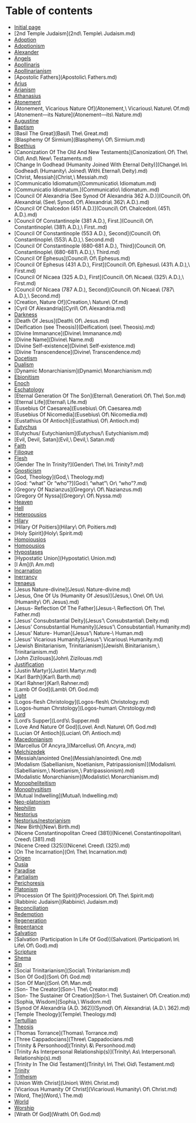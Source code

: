 # Table of contents
* [Initial page](README.md)
* [2nd Temple Judaism](2nd\ Temple\ Judaism.md)
* [Adoption](Adoption.md)
* [Adoptionism](Adoptionism.md)
* [Alexander](Alexander.md)
* [Angels](Angels.md)
* [Apollinaris](Apollinaris.md)
* [Apollinarianism](Apollinarianism.md)
* [Apostolic Fathers](Apostolic\ Fathers.md)
* [Arius](Arius.md)
* [Arianism](Arianism.md)
* [Athanasius](Athanasius.md)
* [Atonement](Atonement.md)
* [Atonement, Vicarious Nature Of](Atonement,\ Vicarious\ Nature\ Of.md)
* [Atonement—its Nature](Atonement—its\ Nature.md)
* [Augustine](Augustine.md)
* [Baptism](Baptism.md)
* [Basil The Great](Basil\ The\ Great.md)
* [Blasphemy Of Sirmium](Blasphemy\ Of\ Sirmium.md)
* [Boethius](Boethius.md)
* [Canonization Of The Old And New Testaments](Canonization\ Of\ The\ Old\ And\ New\ Testaments.md)
* [Change In Godhead (Humanity Joined With Eternal Deity)](Change\ In\ Godhead\ (Humanity\ Joined\ With\ Eternal\ Deity).md)
* [Christ, Messiah](Christ,\ Messiah.md)
* [Communicatio Idiomatum](Communicatio\ Idiomatum.md)
* [Communicatio Idiomatum.](Communicatio\ Idiomatum..md)
* [Council Of Alexandria (See Synod Of Alexandria 362 A.D.)](Council\ Of\ Alexandria\ (See\ Synod\ Of\ Alexandria\ 362\ A.D.).md)
* [Council Of Chalcedon (451 A.D.)](Council\ Of\ Chalcedon\ (451\ A.D.).md)
* [Council Of Constantinople (381 A.D.), First.](Council\ Of\ Constantinople\ (381\ A.D.),\ First..md)
* [Council Of Constantinople (553 A.D.), Second](Council\ Of\ Constantinople\ (553\ A.D.),\ Second.md)
* [Council Of Constantinople (680-681 A.D.), Third](Council\ Of\ Constantinople\ (680-681\ A.D.),\ Third.md)
* [Council Of Ephesus](Council\ Of\ Ephesus.md)
* [Council Of Ephesus (431 A.D.), First](Council\ Of\ Ephesus\ (431\ A.D.),\ First.md)
* [Council Of Nicaea (325 A.D.), First](Council\ Of\ Nicaea\ (325\ A.D.),\ First.md)
* [Council Of Nicaea (787 A.D.), Second](Council\ Of\ Nicaea\ (787\ A.D.),\ Second.md)
* [Creation, Nature Of](Creation,\ Nature\ Of.md)
* [Cyril Of Alexandria](Cyril\ Of\ Alexandria.md)
* [Darkness](Darkness.md)
* [Death Of Jesus](Death\ Of\ Jesus.md)
* [Deification (see Theosis)](Deification\ (see\ Theosis).md)
* [Divine Immanance](Divine\ Immanance.md)
* [Divine Name](Divine\ Name.md)
* [Divine Self-existence](Divine\ Self-existence.md)
* [Divine Transcendence](Divine\ Transcendence.md)
* [Docetism](Docetism.md)
* [Dualism](Dualism.md)
* [Dynamic Monarchianism](Dynamic\ Monarchianism.md)
* [Ebionitism](Ebionitism.md)
* [Enoch](Enoch.md)
* [Eschatology](Eschatology.md)
* [Eternal Generation Of The Son](Eternal\ Generation\ Of\ The\ Son.md)
* [Eternal Life](Eternal\ Life.md)
* [Eusebius Of Caesarea](Eusebius\ Of\ Caesarea.md)
* [Eusebius Of Nicomedia](Eusebius\ Of\ Nicomedia.md)
* [Eustathius Of Antioch](Eustathius\ Of\ Antioch.md)
* [Eutychus](Eutychus.md)
* [Eutychus/ Eutychianism](Eutychus/\ Eutychianism.md)
* [Evil, Devil, Satan](Evil,\ Devil,\ Satan.md)
* [Faith](Faith.md)
* [Filioque](Filioque.md)
* [Flesh](Flesh.md)
* [Gender The In Trinity?](Gender\ The\ In\ Trinity?.md)
* [Gnosticism](Gnosticism.md)
* [God, Theology](God,\ Theology.md)
* [God: “what” Or “who”?](God:\ “what”\ Or\ “who”?.md)
* [Gregory Of Nazianzus](Gregory\ Of\ Nazianzus.md)
* [Gregory Of Nyssa](Gregory\ Of\ Nyssa.md)
* [Heaven](Heaven.md)
* [Hell](Hell.md)
* [Heteroousios](Heteroousios.md)
* [Hilary](Hilary.md)
* [Hilary Of Poitiers](Hilary\ Of\ Poitiers.md)
* [Holy Spirit](Holy\ Spirit.md)
* [Homoiousios](Homoiousios.md)
* [Homoousios](Homoousios.md)
* [Hypostases](Hypostases.md)
* [Hypostatic Union](Hypostatic\ Union.md)
* [I Am](I\ Am.md)
* [Incarnation](Incarnation.md)
* [Inerrancy](Inerrancy.md)
* [Irenaeus](Irenaeus.md)
* [Jesus Nature-divine](Jesus\ Nature-divine.md)
* [Jesus, One Of Us  (Humanity Of Jesus)](Jesus,\ One\ Of\ Us\  (Humanity\ Of\ Jesus).md)
* [Jesus- Reflection Of The Father](Jesus-\ Reflection\ Of\ The\ Father.md)
* [Jesus’ Consubstantial Deity](Jesus’\ Consubstantial\ Deity.md)
* [Jesus’ Consubstantial Humanity](Jesus’\ Consubstantial\ Humanity.md)
* [Jesus’ Nature- Human](Jesus’\ Nature-\ Human.md)
* [Jesus’ Vicarious Humanity](Jesus’\ Vicarious\ Humanity.md)
* [Jewish Binitarianism, Trinitarianism](Jewish\ Binitarianism,\ Trinitarianism.md)
* [John Zizilouas](John\ Zizilouas.md)
* [Justification](Justification.md)
* [Justin Martyr](Justin\ Martyr.md)
* [Karl Barth](Karl\ Barth.md)
* [Karl Rahner](Karl\ Rahner.md)
* [Lamb Of God](Lamb\ Of\ God.md)
* [Light](Light.md)
* [Logos-flesh Christology](Logos-flesh\ Christology.md)
* [Logos-human Chrstology](Logos-human\ Chrstology.md)
* [Lord](Lord.md)
* [Lord’s Supper](Lord’s\ Supper.md)
* [Love And Nature Of God](Love\ And\ Nature\ Of\ God.md)
* [Lucian Of Antioch](Lucian\ Of\ Antioch.md)
* [Macedonianism](Macedonianism.md)
* [Marcellus Of Ancyra,](Marcellus\ Of\ Ancyra,.md)
* [Melchizedek](Melchizedek.md)
* [Messiah/anointed One](Messiah/anointed\ One.md)
* [Modalism (Sabellianism, Noetianism, Patripassionism)](Modalism\ (Sabellianism,\ Noetianism,\ Patripassionism).md)
* [Modalistic Monarchianism](Modalistic\ Monarchianism.md)
* [Monopheliteitism](Monopheliteitism.md)
* [Monophysitism](Monophysitism.md)
* [Mutual Indwelling](Mutual\ Indwelling.md)
* [Neo-platonism](Neo-platonism.md)
* [Nephilim](Nephilim.md)
* [Nestorius](Nestorius.md)
* [Nestorius/nestorianism](Nestorius/nestorianism.md)
* [New Birth](New\ Birth.md)
* [Nicene Constantinopolitan Creed (381)](Nicene\ Constantinopolitan\ Creed\ (381).md)
* [Nicene Creed (325)](Nicene\ Creed\ (325).md)
* [On The Incarnation](On\ The\ Incarnation.md)
* [Origen](Origen.md)
* [Ousia](Ousia.md)
* [Paradise](Paradise.md)
* [Partialism](Partialism.md)
* [Perichoresis](Perichoresis.md)
* [Platonism](Platonism.md)
* [Procession Of The Spirit](Procession\ Of\ The\ Spirit.md)
* [Rabbinic Judaism](Rabbinic\ Judaism.md)
* [Reconciliation](Reconciliation.md)
* [Redemption](Redemption.md)
* [Regeneration](Regeneration.md)
* [Repentance](Repentance.md)
* [Salvation](Salvation.md)
* [Salvation (Participation In Life Of God)](Salvation\ (Participation\ In\ Life\ Of\ God).md)
* [Scripture](Scripture.md)
* [Shema](Shema.md)
* [Sin](Sin.md)
* [Social Trinitarianism](Social\ Trinitarianism.md)
* [Son Of God](Son\ Of\ God.md)
* [Son Of Man](Son\ Of\ Man.md)
* [Son- The Creator](Son-\ The\ Creator.md)
* [Son- The Sustainer Of Creation](Son-\ The\ Sustainer\ Of\ Creation.md)
* [Sophia, Wisdom](Sophia,\ Wisdom.md)
* [Synod Of Alexandria (A.D. 362)](Synod\ Of\ Alexandria\ (A.D.\ 362).md)
* [Temple Theology](Temple\ Theology.md)
* [Tertullian](Tertullian.md)
* [Theosis](Theosis.md)
* [Thomas Torrance](Thomas\ Torrance.md)
* [Three Cappadocians](Three\ Cappadocians.md)
* [Trinity & Personhood](Trinity\ &\ Personhood.md)
* [Trinity As Interpersonal Relationship(s)](Trinity\ As\ Interpersonal\ Relationship(s).md)
* [Trinity In The Oid Testament](Trinity\ In\ The\ Oid\ Testament.md)
* [Trinity](Trinity.md)
* [Tritheism](Tritheism.md)
* [Union With Christ](Union\ With\ Christ.md)
* [Vicarious Humanity Of Christ](Vicarious\ Humanity\ Of\ Christ.md)
* [Word, The](Word,\ The.md)
* [World](World.md)
* [Worship](Worship.md)
* [Wrath Of God](Wrath\ Of\ God.md)
 